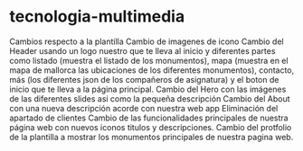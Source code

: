 # tecnologia-multimedia
Cambios respecto a la plantilla
Cambio de imagenes de icono
Cambio del Header usando un logo nuestro que te lleva al inicio y diferentes partes como listado (muestra el listado de los monumentos), mapa (muestra en el mapa de mallorca las ubicaciones de los diferentes monumentos), contacto, más (los diferentes json de los compañeros de asignatura) y el boton de inicio que te lleva a la página principal.
Cambio del Hero con las imágenes de las diferentes slides asi como la pequeña descripción
Cambio del About con una nueva descripción acorde con nuestra web app
Eliminación del apartado de clientes
Cambio de las funcionalidades principales de nuestra página web con nuevos iconos titulos y descripciones.
Cambio del protfolio de la plantilla a mostrar los monumentos principales de nuestra pagina web.
